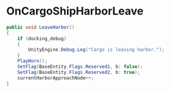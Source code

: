 <Badge type="danger" text="Carbon Compatible"/><Badge type="warning" text="Oxide Compatible"/>
# OnCargoShipHarborLeave
```csharp
public void LeaveHarbor()
{
	if (docking_debug)
	{
		UnityEngine.Debug.Log("Cargo is leaving harbor.");
	}
	PlayHorn();
	SetFlag(BaseEntity.Flags.Reserved1, b: false);
	SetFlag(BaseEntity.Flags.Reserved2, b: true);
	currentHarborApproachNode++;
}

```
